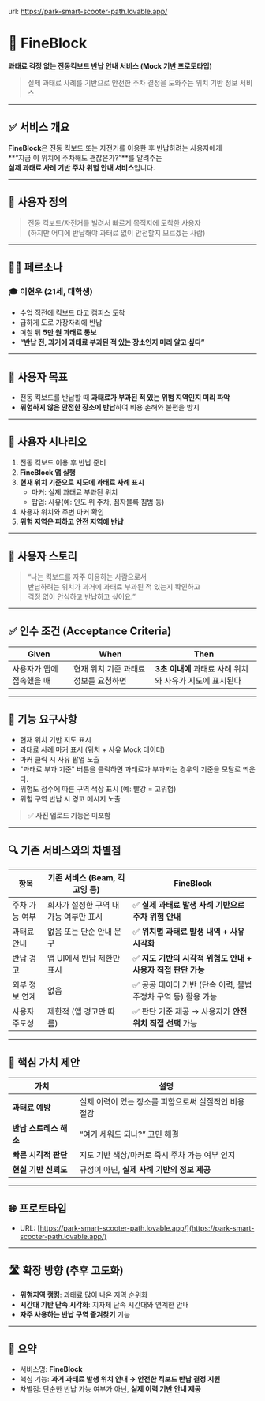 url: https://park-smart-scooter-path.lovable.app/

# 🚦 FineBlock  
**과태료 걱정 없는 전동킥보드 반납 안내 서비스 (Mock 기반 프로토타입)**  
> 실제 과태료 사례를 기반으로 안전한 주차 결정을 도와주는 위치 기반 정보 서비스

---

## ✅ 서비스 개요

**FineBlock**은 전동 킥보드 또는 자전거를 이용한 후 반납하려는 사용자에게  
**“지금 이 위치에 주차해도 괜찮은가?”**를 알려주는  
**실제 과태료 사례 기반 주차 위험 안내 서비스**입니다.

---

## 👤 사용자 정의

> 전동 킥보드/자전거를 빌려서 빠르게 목적지에 도착한 사용자  
> (하지만 어디에 반납해야 과태료 없이 안전할지 모르겠는 사람)

---

## 🧍‍♂️ 페르소나

### 🎓 이현우 (21세, 대학생)

- 수업 직전에 킥보드 타고 캠퍼스 도착
- 급하게 도로 가장자리에 반납
- 며칠 뒤 **5만 원 과태료 통보**
- **“반납 전, 과거에 과태료 부과된 적 있는 장소인지 미리 알고 싶다”**

---

## 🎯 사용자 목표

- 전동 킥보드를 반납할 때 **과태료가 부과된 적 있는 위험 지역인지 미리 파악**
- **위험하지 않은 안전한 장소에 반납**하여 비용 손해와 불편을 방지

---

## 📘 사용자 시나리오

1. 전동 킥보드 이용 후 반납 준비
2. **FineBlock 앱 실행**
3. **현재 위치 기준으로 지도에 과태료 사례 표시**
   - 마커: 실제 과태료 부과된 위치
   - 팝업: 사유(예: 인도 위 주차, 점자블록 침범 등)
4. 사용자 위치와 주변 마커 확인
5. **위험 지역은 피하고 안전 지역에 반납**

---

## 💬 사용자 스토리

> “나는 킥보드를 자주 이용하는 사람으로서  
> 반납하려는 위치가 과거에 과태료 부과된 적 있는지 확인하고  
> 걱정 없이 안심하고 반납하고 싶어요.”

---

## ✅ 인수 조건 (Acceptance Criteria)

| Given | When | Then |
|-------|------|------|
| 사용자가 앱에 접속했을 때 | 현재 위치 기준 과태료 정보를 요청하면 | **3초 이내에** 과태료 사례 위치와 사유가 지도에 표시된다 |

---

## 🔧 기능 요구사항

- 현재 위치 기반 지도 표시
- 과태료 사례 마커 표시 (위치 + 사유 Mock 데이터)
- 마커 클릭 시 사유 팝업 노출
- "과태료 부과 기준" 버튼을 클릭하면 과태료가 부과되는 경우의 기준을 모달로 띄운다.
- 위험도 점수에 따른 구역 색상 표시 (예: 빨강 = 고위험)
- 위험 구역 반납 시 경고 메시지 노출

> ✅ **사진 업로드 기능은 미포함**

---

## 🔍 기존 서비스와의 차별점

| 항목 | 기존 서비스 (Beam, 킥고잉 등) | FineBlock |
|------|-------------------------------|-----------|
| 주차 가능 여부 | 회사가 설정한 구역 내 가능 여부만 표시 | ✅ **실제 과태료 발생 사례 기반으로 주차 위험 안내** |
| 과태료 안내 | 없음 또는 단순 안내 문구 | ✅ **위치별 과태료 발생 내역 + 사유 시각화** |
| 반납 경고 | 앱 UI에서 반납 제한만 표시 | ✅ **지도 기반의 시각적 위험도 안내 + 사용자 직접 판단 가능** |
| 외부 정보 연계 | 없음 | ✅ 공공 데이터 기반 (단속 이력, 불법주정차 구역 등) 활용 가능 |
| 사용자 주도성 | 제한적 (앱 경고만 따름) | ✅ 판단 기준 제공 → 사용자가 **안전 위치 직접 선택** 가능 |

---

## 📌 핵심 가치 제안

| 가치 | 설명 |
|------|------|
| **과태료 예방** | 실제 이력이 있는 장소를 피함으로써 실질적인 비용 절감 |
| **반납 스트레스 해소** | “여기 세워도 되나?” 고민 해결 |
| **빠른 시각적 판단** | 지도 기반 색상/마커로 즉시 주차 가능 여부 인지 |
| **현실 기반 신뢰도** | 규정이 아닌, **실제 사례 기반의 정보 제공**

---

## 🌐 프로토타입

- URL: [https://park-smart-scooter-path.lovable.app/](https://park-smart-scooter-path.lovable.app/)

---

## 🛣 확장 방향 (추후 고도화)

- **위험지역 랭킹**: 과태료 많이 나온 지역 순위화
- **시간대 기반 단속 시각화**: 지자체 단속 시간대와 연계한 안내
- **자주 사용하는 반납 구역 즐겨찾기** 기능

---

## 📎 요약

- 서비스명: **FineBlock**
- 핵심 기능: **과거 과태료 발생 위치 안내 → 안전한 킥보드 반납 결정 지원**
- 차별점: 단순한 반납 가능 여부가 아닌, **실제 이력 기반 안내 제공**